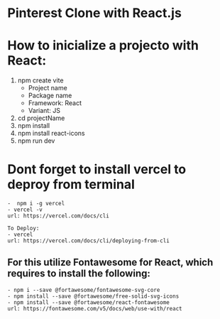 # Pinterest Clone with React.js

# How to inicialize a projecto with React:

1. npm create vite
   - Project name
   - Package name
   - Framework: React
   - Variant: JS
2. cd projectName
3. npm install
4. npm install react-icons
5. npm run dev

# Dont forget to install vercel to deproy from terminal

    -  npm i -g vercel
    - vercel -v
    url: https://vercel.com/docs/cli

    To Deploy:
    - vercel
    url: https://vercel.com/docs/cli/deploying-from-cli

## For this utilize Fontawesome for React, which requires to install the following:

    - npm i --save @fortawesome/fontawesome-svg-core
    - npm install --save @fortawesome/free-solid-svg-icons
    - npm install --save @fortawesome/react-fontawesome
    url: https://fontawesome.com/v5/docs/web/use-with/react
